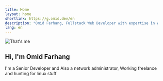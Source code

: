 ```yaml
---
title: Home
layout: home
shortlink: https://g.omid.dev/en
description: "Omid Farhang, Fullstack Web Developer with expertise in Angular, Node.js, Linux, and networking. Skilled in high-performance web solutions and team leadership. Let's connect!"
lang: en
---
```

![That's me](/images/bio-photo-150x150.jpg)

## Hi, I'm Omid Farhang

I'm a Senior Developer and Also a network administrator, Working freelance and hunting for linux stuff
